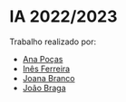 # IA 2022/2023

Trabalho realizado por:
 
- [Ana Poças](https://github.com/anaritaaasp)
- [Inês Ferreira](https://github.com/venicexbish)
- [Joana Branco](https://github.com/joanabranco)
- [João Braga](https://github.com/lykifyar)
